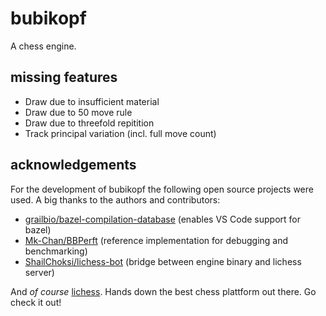 # bubikopf
A chess engine.

## missing features
- Draw due to insufficient material
- Draw due to 50 move rule
- Draw due to threefold repitition
- Track principal variation (incl. full move count)

## acknowledgements
For the development of bubikopf the following open source projects were used. A big thanks to the authors and contributors:
- [grailbio/bazel-compilation-database](https://github.com/grailbio/bazel-compilation-database) (enables VS Code support for bazel)
- [Mk-Chan/BBPerft](https://github.com/Mk-Chan/BBPerft) (reference implementation for debugging and benchmarking)
- [ShailChoksi/lichess-bot](https://github.com/ShailChoksi/lichess-bot) (bridge between engine binary and lichess server)

And _of course_ [lichess](https://lichess.org/). Hands down the best chess plattform out there. Go check it out!